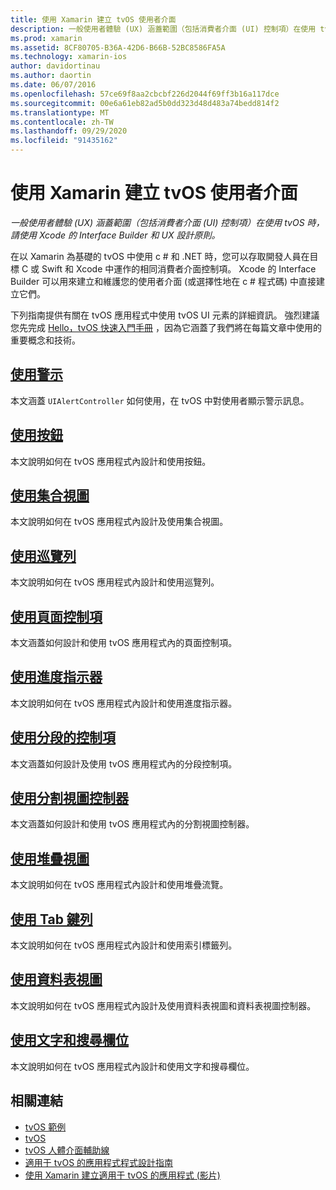 ```yaml
---
title: 使用 Xamarin 建立 tvOS 使用者介面
description: 一般使用者體驗 (UX) 涵蓋範圍（包括消費者介面 (UI) 控制項）在使用 tvOS 時，請使用 Xcode 的 Interface Builder 和 UX 設計原則。
ms.prod: xamarin
ms.assetid: 8CF80705-B36A-42D6-B66B-52BC8586FA5A
ms.technology: xamarin-ios
author: davidortinau
ms.author: daortin
ms.date: 06/07/2016
ms.openlocfilehash: 57ce69f8aa2cbcbf226d2044f69ff3b16a117dce
ms.sourcegitcommit: 00e6a61eb82ad5b0dd323d48d483a74bedd814f2
ms.translationtype: MT
ms.contentlocale: zh-TW
ms.lasthandoff: 09/29/2020
ms.locfileid: "91435162"
---
```

# <a name="building-tvos-user-interfaces-with-xamarin"></a>使用 Xamarin 建立 tvOS 使用者介面

_一般使用者體驗 (UX) 涵蓋範圍（包括消費者介面 (UI) 控制項）在使用 tvOS 時，請使用 Xcode 的 Interface Builder 和 UX 設計原則。_

在以 Xamarin 為基礎的 tvOS 中使用 c # 和 .NET 時，您可以存取開發人員在目標 C 或 Swift 和 Xcode 中運作的相同消費者介面控制項。 Xcode 的 Interface Builder 可以用來建立和維護您的使用者介面 (或選擇性地在 c # 程式碼) 中直接建立它們。

下列指南提供有關在 tvOS 應用程式中使用 tvOS UI 元素的詳細資訊。 強烈建議您先完成 [Hello，tvOS 快速入門手冊](~/ios/tvos/get-started/hello-tvos.md) ，因為它涵蓋了我們將在每篇文章中使用的重要概念和技術。

## <a name="working-with-alerts"></a>[使用警示](~/ios/tvos/user-interface/alerts.md)

本文涵蓋 `UIAlertController` 如何使用，在 tvOS 中對使用者顯示警示訊息。

## <a name="working-with-buttons"></a>[使用按鈕](~/ios/tvos/user-interface/buttons.md)

本文說明如何在 tvOS 應用程式內設計和使用按鈕。

## <a name="working-with-collection-views"></a>[使用集合視圖](~/ios/tvos/user-interface/collection-views.md)

本文說明如何在 tvOS 應用程式內設計及使用集合視圖。

## <a name="working-with-navigation-bars"></a>[使用巡覽列](~/ios/tvos/user-interface/navigation-bars.md)

本文說明如何在 tvOS 應用程式內設計和使用巡覽列。

## <a name="working-with-page-controls"></a>[使用頁面控制項](~/ios/tvos/user-interface/page-controls.md)

本文涵蓋如何設計和使用 tvOS 應用程式內的頁面控制項。

## <a name="working-with-progress-indicators"></a>[使用進度指示器](~/ios/tvos/user-interface/progress-indicators.md)

本文說明如何在 tvOS 應用程式內設計和使用進度指示器。

## <a name="working-with-segmented-controls"></a>[使用分段的控制項](~/ios/tvos/user-interface/segmented-controls.md)

本文涵蓋如何設計及使用 tvOS 應用程式內的分段控制項。

## <a name="working-with-split-view-controllers"></a>[使用分割視圖控制器](~/ios/tvos/user-interface/split-views.md)

本文涵蓋如何設計和使用 tvOS 應用程式內的分割視圖控制器。

## <a name="working-with-stack-views"></a>[使用堆疊視圖](~/ios/tvos/user-interface/stacked-views.md)

本文說明如何在 tvOS 應用程式內設計和使用堆疊流覽。

## <a name="working-with-tab-bars"></a>[使用 Tab 鍵列](~/ios/tvos/user-interface/tab-bars.md)

本文說明如何在 tvOS 應用程式內設計和使用索引標籤列。

## <a name="working-with-table-views"></a>[使用資料表視圖](~/ios/tvos/user-interface/table-views.md)

本文說明如何在 tvOS 應用程式內設計及使用資料表視圖和資料表視圖控制器。

## <a name="working-with-text-and-search-fields"></a>[使用文字和搜尋欄位](~/ios/tvos/user-interface/text-fields-and-search.md)

本文說明如何在 tvOS 應用程式內設計和使用文字和搜尋欄位。

## <a name="related-links"></a>相關連結

- [tvOS 範例](/samples/browse/?products=xamarin&term=Xamarin.iOS%2btvOS)
- [tvOS](https://developer.apple.com/tvos/)
- [tvOS 人體介面輔助線](https://developer.apple.com/tvos/human-interface-guidelines/)
- [適用于 tvOS 的應用程式程式設計指南](https://developer.apple.com/library/prerelease/tvos/documentation/General/Conceptual/AppleTV_PG/)
- [使用 Xamarin 建立適用于 tvOS 的應用程式 (影片) ](https://university.xamarin.com/lightninglectures/tvos-with-xamarin)